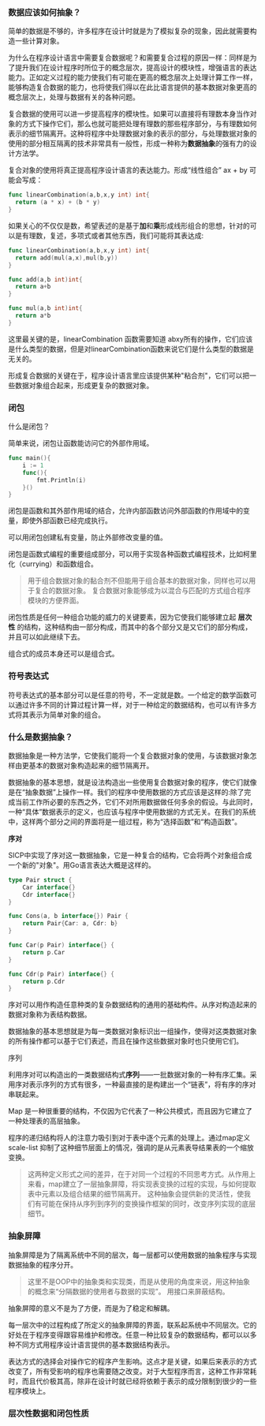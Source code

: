 ### 数据应该如何抽象？

简单的数据是不够的，许多程序在设计时就是为了模拟复杂的现象，因此就需要构造一些计算对象。

为什么在程序设计语言中需要复合数据呢？和需要复合过程的原因一样：同样是为了提升我们在设计程序时所位于的概念层次，提高设计的模块性，增强语言的表达能力。正如定义过程的能力使我们有可能在更高的概念层次上处理计算工作一样，能够构造复合数据的能力，也将使我们得以在此比语言提供的基本数据对象更高的概念层次上，处理与数据有关的各种问题。

复合数据的使用可以进一步提高程序的模块性。如果可以直接将有理数本身当作对象的方式下操作它们，那么也就可能把处理有理数的那些程序部分，与有理数如何表示的细节隔离开。这种将程序中处理数据对象的表示的部分，与处理数据对象的使用的部分相互隔离的技术非常具有一般性，形成一种称为**数据抽象**的强有力的设计方法学。

复合对象的使用将真正提高程序设计语言的表达能力。形成“线性组合” ax + by 可能会写成：

```go
func linearCombination(a,b,x,y int) int{
  return (a * x) + (b * y) 
}
```

如果关心的不仅仅是数，希望表述的是基于**加**和**乘**形成线形组合的思想，针对的可以是有理数，复述，多项式或者其他东西，我们可能将其表达成:

```go
func linearCombination(a,b,x,y int) int{
  return add(mul(a,x),mul(b,y))
}

func add(a,b int)int{
  return a+b
}

func mul(a,b int)int{
  return a*b
}
```

这里最关键的是，linearCombination 函数需要知道 abxy所有的操作，它们应该是什么类型的数据，但是对linearCombination函数来说它们是什么类型的数据是无关的。

形成复合数据的关键在于，程序设计语言里应该提供某种"粘合剂"，它们可以把一些数据对象组合起来，形成更复杂的数据对象。



### 闭包

什么是闭包？

简单来说，闭包让函数能访问它的外部作用域。

```go
func main(){
	i := 1
	func(){
		fmt.Println(i)
	}()
}
```

闭包是函数和其外部作用域的结合，允许内部函数访问外部函数的作用域中的变量，即使外部函数已经完成执行。

可以用闭包创建私有变量，防止外部修改变量的值。

闭包是函数式编程的重要组成部分，可以用于实现各种函数式编程技术，比如柯里化（currying）和函数组合。

> 用于组合数据对象的黏合剂不但能用于组合基本的数据对象，同样也可以用于复合的数据对象。
> 复合数据对象能够成为以混合与匹配的方式组合程序模块的方便界面。

闭包性质是任何一种组合功能的威力的关键要素，因为它使我们能够建立起 **层次性** 的结构，这种结构由一部分构成，而其中的各个部分又是又它们的部分构成，并且可以如此继续下去。

组合式的成员本身还可以是组合式。



### 符号表达式

符号表达式的基本部分可以是任意的符号，不一定就是数。一个给定的数学函数可以通过许多不同的计算过程计算一样，对于一种给定的数据结构，也可以有许多方式将其表示为简单对象的组合。



### 什么是数据抽象？

数据抽象是一种方法学，它使我们能将一个复合数据对象的使用，与该数据对象怎样由更基本的数据对象构造起来的细节隔离开。

数据抽象的基本思想，就是设法构造出一些使用复合数据对象的程序，使它们就像是在“抽象数据”上操作一样。我们的程序中使用数据的方式应该是这样的:除了完成当前工作所必要的东西之外，它们不对所用数据做任何多余的假设。与此同时，一种“具体”数据表示的定义，也应该与程序中使用数据的方式无关。在我们的系统中，这样两个部分之间的界面将是一组过程，称为“选择函数”和“构造函数”。



**序对**

SICP中实现了序对这一数据抽象，它是一种复合的结构，它会将两个对象组合成一个新的"对象"。用Go语言表达大概是这样的。

```go
type Pair struct {
    Car interface{}
    Cdr interface{}
}

func Cons(a, b interface{}) Pair {
    return Pair{Car: a, Cdr: b}
}

func Car(p Pair) interface{} {
    return p.Car
}

func Cdr(p Pair) interface{} {
    return p.Cdr
}
```

序对可以用作构造任意种类的复杂数据结构的通用的基础构件。从序对构造起来的数据对象称为表结构数据。

数据抽象的基本思想就是为每一类数据对象标识出一组操作，使得对这类数据对象的所有操作都可以基于它们表述，而且在操作这些数据对象时也只使用它们。



序列

利用序对可以构造出的一类数据结构式**序列**——一批数据对象的一种有序汇集。采用序对表示序列的方式有很多，一种最直接的是构建出一个“链表”，将有序的序对串联起来。



Map 是一种很重要的结构，不仅因为它代表了一种公共模式，而且因为它建立了一种处理表的高层抽象。

程序的递归结构将人的注意力吸引到对于表中逐个元素的处理上。通过map定义scale-list 抑制了这种细节层面上的情况，强调的是从元素表导结果表的一个缩放变换。

> 这两种定义形式之间的差异，在于对同一个过程的不同思考方式。从作用上来看，map建立了一层抽象屏障，将实现表变换的过程的实现，与如何提取表中元素以及组合结果的细节隔离开。
> 这种抽象会提供新的灵活性，使我们有可能在保持从序列到序列的变换操作框架的同时，改变序列实现的底层细节。





### 抽象屏障

抽象屏障是为了隔离系统中不同的层次，每一层都可以使用数据的抽象程序与实现数据抽象的程序分开。

> 这里不是OOP中的抽象类和实现类，而是从使用的角度来说，用这种抽象的概念来“分隔数据的使用者与数据的实现”。
> 用接口来屏蔽结构。

抽象屏障的意义不是为了方便，而是为了稳定和解耦。

每一层次中的过程构成了所定义的抽象屏障的界面，联系起系统中不同层次。它的好处在于程序变得跟容易维护和修改。任意一种比较复杂的数据结构，都可以以多种不同方式用程序设计语言提供的基本数据结构表示。

表达方式的选择会对操作它的程序产生影响。这点才是关键，如果后来表示的方式改变了，所有受影响的程序也需要随之改变。对于大型程序而言，这种工作非常耗时，而且代价极其高，除非在设计时就已经将依赖于表示的成分限制到很少的一些程序模块上。



### 层次性数据和闭包性质







